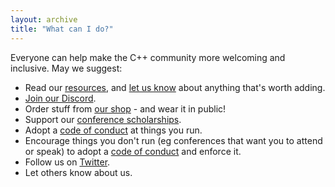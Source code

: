 ```yaml
---
layout: archive
title: "What can I do?"
---
```


Everyone can help make the C++ community more welcoming and inclusive. May we suggest:

* Read our [resources](/resources/), and [let us know](/#how-can-we-be-contacted) about anything that's worth adding.
* [Join our Discord](/discord/).
* Order stuff from [our shop](/shop/) - and wear it in public!
* Support our [conference scholarships](/conferences/scholarships/).
* Adopt a [code of conduct](/resources/#conferences-and-codes-of-conduct) at things you run.
* Encourage things you don't run (eg conferences that want you to attend or speak) to adopt a [code of conduct](/resources/#conferences-and-codes-of-conduct) and enforce it.
* Follow us on [Twitter](https://twitter.com/include_cpp).
* Let others know about us.
 

